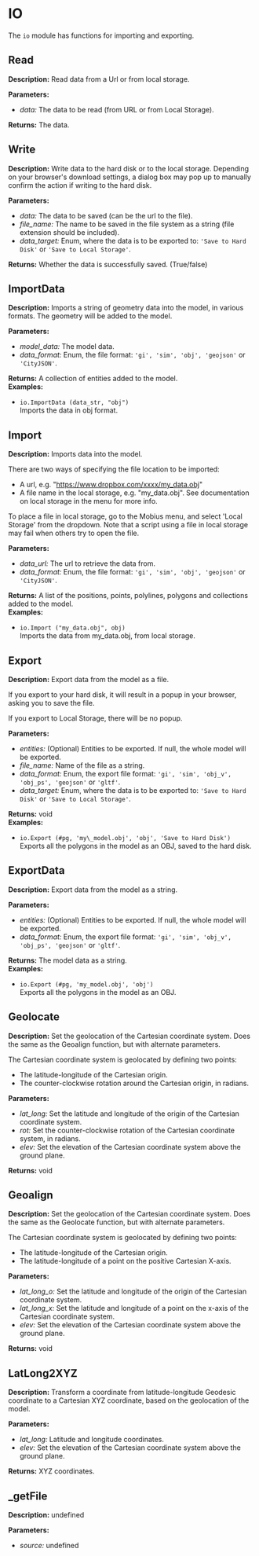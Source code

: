 # IO  
  
The `io` module has functions for importing and exporting.  
  
  
## Read  
  
  
**Description:** Read data from a Url or from local storage.  
  
**Parameters:**  
  * *data:* The data to be read (from URL or from Local Storage).  
  
**Returns:** The data.  
  
  
## Write  
  
  
**Description:** Write data to the hard disk or to the local storage.
Depending on your browser's download settings,
a dialog box may pop up to manually confirm the action if writing to the hard disk.  
  
**Parameters:**  
  * *data:* The data to be saved (can be the url to the file).  
  * *file\_name:* The name to be saved in the file system as a string (file extension should be included).  
  * *data\_target:* Enum, where the data is to be exported to: `'Save to Hard Disk'` or `'Save to Local Storage'`.  
  
**Returns:** Whether the data is successfully saved. (True/false)  
  
  
## ImportData  
  
  
**Description:** Imports a string of geometry data into the model, in various formats.
The geometry will be added to the model.

  
  
**Parameters:**  
  * *model\_data:* The model data.  
  * *data\_format:* Enum, the file format: `'gi', 'sim', 'obj', 'geojson'` or `'CityJSON'`.  
  
**Returns:** A collection of entities added to the model.  
**Examples:**  
  * `io.ImportData (data_str, "obj")`  
    Imports the data in obj format.
  
  
  
## Import  
  
  
**Description:** Imports data into the model.


There are two ways of specifying the file location to be imported:
- A url, e.g. "https://www.dropbox.com/xxxx/my_data.obj"
- A file name in the local storage, e.g. "my\_data.obj". See documentation on local storage in
the menu for more info.


To place a file in local storage, go to the Mobius menu, and select 'Local Storage' from the
dropdown.
Note that a script using a file in local storage may fail when others try to open the file.

  
  
**Parameters:**  
  * *data\_url:* The url to retrieve the data from.  
  * *data\_format:* Enum, the file format: `'gi', 'sim', 'obj', 'geojson'` or `'CityJSON'`.  
  
**Returns:** A list of the positions, points, polylines, polygons and collections added to the model.  
**Examples:**  
  * `io.Import ("my_data.obj", obj)`  
    Imports the data from my\_data.obj, from local storage.
  
  
  
## Export  
  
  
**Description:** Export data from the model as a file.


If you export to your hard disk,
it will result in a popup in your browser, asking you to save the file.


If you export to Local Storage, there will be no popup.

  
  
**Parameters:**  
  * *entities:* (Optional) Entities to be exported. If null, the whole model will be exported.  
  * *file\_name:* Name of the file as a string.  
  * *data\_format:* Enum, the export file format: `'gi', 'sim', 'obj_v', 'obj_ps', 'geojson'`
or `'gltf'`.  
  * *data\_target:* Enum, where the data is to be exported to: `'Save to Hard Disk'` or
`'Save to Local Storage'`.  
  
**Returns:** void  
**Examples:**  
  * `io.Export (#pg, 'my\_model.obj', 'obj', 'Save to Hard Disk')`  
    Exports all the polygons in the model as an OBJ, saved to the hard disk.
  
  
  
## ExportData  
  
  
**Description:** Export data from the model as a string.

  
  
**Parameters:**  
  * *entities:* (Optional) Entities to be exported. If null, the whole model will be exported.  
  * *data\_format:* Enum, the export file format: `'gi', 'sim', 'obj_v', 'obj_ps', 'geojson'` or `'gltf'`.  
  
**Returns:** The model data as a string.  
**Examples:**  
  * `io.Export (#pg, 'my_model.obj', 'obj')`  
    Exports all the polygons in the model as an OBJ.
  
  
  
## Geolocate  
  
  
**Description:** Set the geolocation of the Cartesian coordinate system.
Does the same as the Geoalign function, but with alternate parameters.


The Cartesian coordinate system is geolocated by defining two points:
- The latitude-longitude of the Cartesian origin.
- The counter-clockwise rotation around the Cartesian origin, in radians.

  
  
**Parameters:**  
  * *lat\_long:* Set the latitude and longitude of the origin of the Cartesian coordinate system.  
  * *rot:* Set the counter-clockwise rotation of the Cartesian coordinate system, in radians.  
  * *elev:* Set the elevation of the Cartesian coordinate system above the ground plane.  
  
**Returns:** void  
  
  
## Geoalign  
  
  
**Description:** Set the geolocation of the Cartesian coordinate system.
Does the same as the Geolocate function, but with alternate parameters.


The Cartesian coordinate system is geolocated by defining two points:
- The latitude-longitude of the Cartesian origin.
- The latitude-longitude of a point on the positive Cartesian X-axis.

  
  
**Parameters:**  
  * *lat\_long\_o:* Set the latitude and longitude of the origin of the Cartesian coordinate
system.  
  * *lat\_long\_x:* Set the latitude and longitude of a point on the x-axis of the Cartesian
coordinate system.  
  * *elev:* Set the elevation of the Cartesian coordinate system above the ground plane.  
  
**Returns:** void  
  
  
## LatLong2XYZ  
  
  
**Description:** Transform a coordinate from latitude-longitude Geodesic coordinate to a Cartesian XYZ coordinate,
based on the geolocation of the model.  
  
**Parameters:**  
  * *lat\_long:* Latitude and longitude coordinates.  
  * *elev:* Set the elevation of the Cartesian coordinate system above the ground plane.  
  
**Returns:** XYZ coordinates.  
  
  
## _getFile  
  
  
**Description:** undefined  
  
**Parameters:**  
  * *source:* undefined  
  
  
